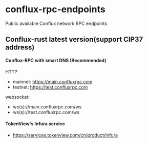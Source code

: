# conflux-rpc-endpoints
Public available Conflux network RPC endpoints

## Conflux-rust latest version(support CIP37 address)

#### Conflux-RPC with smart DNS (Recommended)
HTTP
* mainnet: https://main.confluxrpc.com
* testnet: https://test.confluxrpc.com

websocket:
* ws(s)://main.confluxrpc.com/ws
* ws(s)://test.confluxrpc.com/ws


#### TokenView's Infura service
* https://services.tokenview.com/cn/product/infura


